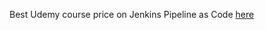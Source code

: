 
Best Udemy course price on Jenkins Pipeline as Code [here](https://www.udemy.com/course/jenkins-pipeline-as-code-all-you-need-to-know-from-a-z/?couponCode=51B53CDD62EE338180B1)
